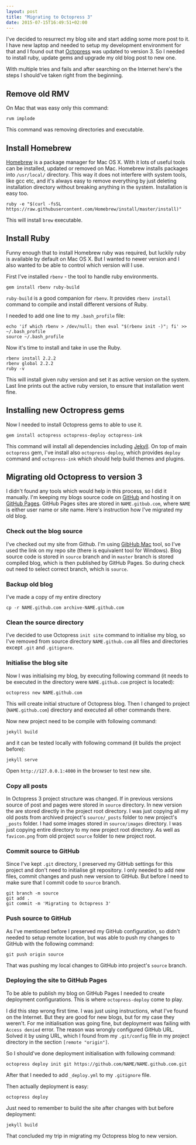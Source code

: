 ```yaml
---
layout: post
title: "Migrating to Octopress 3"
date: 2015-07-15T16:49:51+02:00
---
```


I've decided to resurrect my blog site and start adding some more post to it. I have new laptop and needed to setup my development environment for that and I found out that [Octopress](http://octopress.org) was updated to version 3. So I needed to install ruby, update gems and upgrade my old blog post to new one.

With multiple tries and fails and after searching on the Internet here's the steps I should've taken right from the beginning.

## Remove old RMV
On Mac that was easy only this command:

	rvm implode
	
This command was removing directories and executable.

## Install Homebrew
[Homebrew](http://brew.sh/) is a package manager for Mac OS X. With it lots of useful tools can be installed, updated or removed on Mac. Homebrew installs packages into `/usr/local/` directory. This way it does not interfere with system tools, like gcc etc, and it's always easy to remove everything by just deleting installation directory without breaking anything in the system. Installation is easy too.

	ruby -e "$(curl -fsSL https://raw.githubusercontent.com/Homebrew/install/master/install)"

This will install `brew` executable.

## Install Ruby
Funny enough that to install Homebrew ruby was required, but luckily ruby is available by default on Mac OS X. But I wanted to newer version and I also wanted to be able to control which version will I use.

First I've installed `rbenv` - the tool to handle ruby environments.

	gem install rbenv ruby-build

`ruby-build` is a good companion for `rbenv`. It provides `rbenv install` command to compile and install different versions of Ruby. 

I needed to add one line to my `.bash_profile` file:

	echo 'if which rbenv > /dev/null; then eval "$(rbenv init -)"; fi' >> ~/.bash_profile
	source ~/.bash_profile

Now it's time to install and take in use the Ruby.

	rbenv install 2.2.2
	rbenv global 2.2.2
	ruby -v
	
This will install given ruby version and set it as active version on the system. Last line prints out the active ruby version, to ensure that installation went fine.

## Installing new Octropress gems
Now I needed to install Octopress gems to able to use it.

	gem install octopress octopress-deploy octopress-ink
	
This command will install all dependencies including [Jekyll](http://jekyllrb.com/). On top of main `octopress` gem, I've install also `octopress-deploy`, which provides `deploy` command and `octopress-ink` which should help build themes and plugins.

## Migrating old Octopress to version 3
I didn't found any tools which would help in this process, so I did it manually. I'm keeping my blogs source code on [GitHub](https://gitub.com) and hosting it on [GitHub Pages](https://pages.github.com/). GitHub Pages sites are stored in `NAME.gitbub.com`, where `NAME` is either user name or site name. Here's instruction how I've migrated my old blog.

### Check out the blog source
I've checked out my site from Github. I'm using [GibHub Mac](https://mac.github.com/) tool, so I've used the link on my repo site (there is equivalent tool for Windows). Blog source code is stored in `source` branch and in `master` branch is stored compiled blog, which is then published by GitHub Pages. So during check out need to select correct branch, which is `source`.

### Backup old blog
I've made a copy of my entire directory

	cp -r NAME.github.com archive-NAME.github.com

### Clean the source directory
I've decided to use Octopress `init site` command to initialise my blog, so I've removed from source directory `NAME.github.com` all files and directories except `.git` and `.gitignore`.

### Initialise the blog site
Now I was initialising my blog, by executing following command (it needs to be executed in the directory were `NAME.github.com` project is located):

	octopress new NAME.github.com

This will create initial structure of Octopress blog. Then I changed to project (`NAME.github.com`) directory and executed all other commands there. 

Now new project need to be compile with following command:

	jekyll build

and it can be tested locally with following command (it builds the project before):
	
	jekyll serve

Open `http://127.0.0.1:4000` in the browser to test new site.

### Copy all posts
In Octopress 3 project structure was changed. If in previous versions source of post and pages were stored in `source` directory. In new version the are stored directly in the project root directory. I was just copying all my old posts from archived project's `source/_posts` folder to new project's `_posts` folder. I had some images stored in `source/images` directory. I was just copying entire directory to my new project root directory. As well as `favicon.png` from old project `source` folder to new project root.

### Commit source to GitHub
Since I've kept `.git` directory, I preserved my GitHub settings for this project and don't need to initialise git repository. I only needed to add new files, commit changes and push new version to GitHub. But before I need to make sure that I commit code to `source` branch.

	git branch -m source
	git add .
	git commit -m 'Migrating to Octopress 3'

### Push source to GitHub
As I've mentioned before I preserved my GitHub configuration, so didn't needed to setup remote location, but was able to push my changes to GitHub with the following command:

	git push origin source

That was pushing my local changes to GitHub into project's `source` branch.

### Deploying the site to GitHub Pages
To be able to publish my blog on GitHub Pages I needed to create deployment configurations. This is where `octopress-deploy` come to play. 

I did this step wrong first time. I was just using instructions, what I've found on the Internet. But they are good for new blogs, but for my case they weren't. For me initialisation was going fine, but deployment was failing with `Access denied` error. The reason was wrongly configured GitHub URL. Solved it by using URL, which I found from my `.git/config` file in my project directory in the section `[remote "origin"]`.

So I should've done deployment initialisation with following command:

	octopress deploy init git https://github.com/NAME/NAME.github.com.git

After that I needed to add `_deploy.yml` to my `.gitignore` file.

Then actually deployment is easy:
	
	octopress deploy

Just need to remember to build the site after changes with but before deployment:
	
	jekyll build

That concluded my trip in migrating my Octopress blog to new version.
